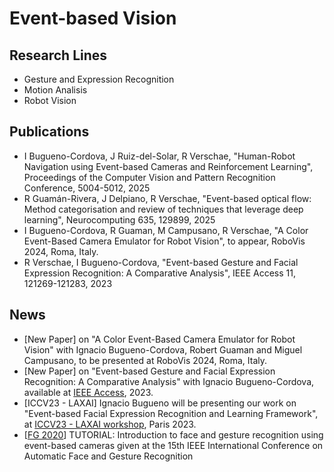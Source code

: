 # Event-based Vision

## Research Lines
- Gesture and Expression Recognition
- Motion Analisis
- Robot Vision

## Publications
- I Bugueno-Cordova, J Ruiz-del-Solar, R Verschae, "Human-Robot Navigation using Event-based Cameras and Reinforcement Learning", Proceedings of the Computer Vision and Pattern Recognition Conference, 5004-5012, 2025
- R Guamán-Rivera, J Delpiano, R Verschae, "Event-based optical flow: Method categorisation and review of techniques that leverage deep learning", Neurocomputing 635, 129899, 2025
- I Bugueno-Cordova, R Guaman, M Campusano, R Verschae, "A Color Event-Based Camera Emulator for Robot Vision", to appear, RoboVis 2024, Roma, Italy.
- R Verschae, I Bugueno-Cordova, "Event-based Gesture and Facial Expression Recognition: A Comparative Analysis", IEEE Access 11, 121269-121283, 2023

## News
- [New Paper] on "A Color Event-Based Camera Emulator for Robot Vision" with Ignacio Bugueno-Cordova, Robert Guaman and Miguel Campusano, to be presented at RoboVis 2024, Roma, Italy.
- [New Paper] on "Event-based Gesture and Facial Expression Recognition: A Comparative Analysis" with Ignacio Bugueno-Cordova, available at [IEEE Access](https://ieeexplore.ieee.org/document/10298106), 2023.
- [ICCV23 - LAXAI] Ignacio Bugueno will be presenting our work on "Event-based Facial Expression Recognition and Learning Framework", at [ICCV23 - LAXAI workshop]((https://www.latinxinai.org/iccv-2023)), Paris 2023.
- [[FG 2020](https://fg2020.org/introduction-to-face-and-gesture-recognition-using-event-based-cameras/)] TUTORIAL: Introduction to face and gesture recognition using event-based cameras given at the 15th IEEE International Conference on Automatic Face and Gesture Recognition
